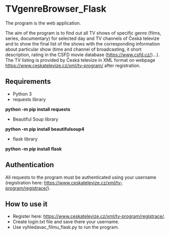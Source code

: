 # TVgenreBrowser_Flask

The program is the web application.

The aim of the program is to find out all TV shows of specific genre (films, series, documentary) for selected day and 
TV channels of Česká televize and to show the final list of the shows with the corresponding information about particular show
(time and channel of broadcasting, it short description, rating in the CSFD movie database (https://www.csfd.cz/)...).
The TV listing is provided by Česká televize in XML format on webpage https://www.ceskatelevize.cz/xml/tv-program/
after registration.

## Requirements
* Python 3
* requests library

**python -m pip install requests**
* Beautiful Soup library

**python -m pip install beautifulsoup4**

* flask library

**python -m pip install flask**

## Authentication
All requests to the program must be authenticated using your username (registration here:
https://www.ceskatelevize.cz/xml/tv-program/registrace/).

## How to use it
* Register here: https://www.ceskatelevize.cz/xml/tv-program/registrace/.
* Create login.txt file and save there your username.
* Use vyhledavac_filmu_flask.py to run the program.
